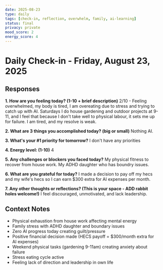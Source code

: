 ```yaml
---
date: 2025-08-23
type: daily
tags: [check-in, reflection, overwhelm, family, ai-learning]
status: final
privacy: private
mood_score: 2
energy_score: 4
---
```


# Daily Check-in - Friday, August 23, 2025

## Responses

**1. How are you feeling today? (1-10 + brief description)**
2/10 - Feeling overwhelmed, my body is tired, I am overeating due to stress and trying to catch up with AI. Saturdays I do house gardening and outdoor projects at 9-11, and I feel that because I don't take well to physical labour, it sets me up for failure. I am tired, and my resolve is weak.

**2. What are 3 things you accomplished today? (big or small)**
Nothing AI.

**3. What's your #1 priority for tomorrow?**
I don't have any priorities

**4. Energy level: (1-10)**
4

**5. Any challenges or blockers you faced today?**
My physical fitness to recover from house work. My ADHD daughter who has boundry issues.

**6. What are you grateful for today?**
I made a decision to pay off my hecs and my wife's hecs so I can earn $300 extra for AI expenses per month.

**7. Any other thoughts or reflections? (This is your space - ADD rabbit holes welcome!)**
I feel discouraged, unmotivated, and lack leadership.

## Context Notes
- Physical exhaustion from house work affecting mental energy
- Family stress with ADHD daughter and boundary issues
- Zero AI progress today creating guilt/pressure
- Positive financial decision made (HECS payoff = $300/month extra for AI expenses)
- Weekend physical tasks (gardening 9-11am) creating anxiety about failure
- Stress eating cycle active
- Feeling lack of direction and leadership in own life